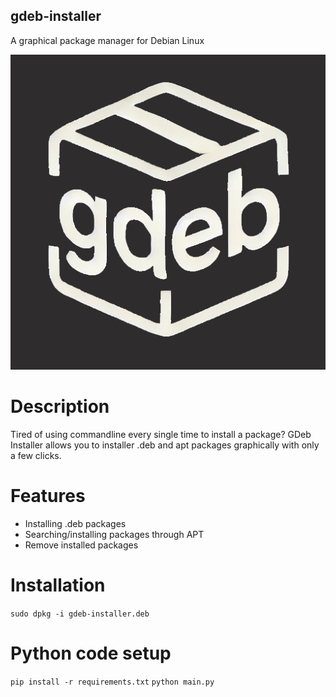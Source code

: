 ## gdeb-installer
A graphical package manager for Debian Linux

![Icon](icon.png)

# Description
Tired of using commandline every single time to install a package? GDeb Installer allows you to installer .deb and apt packages graphically with only a few clicks.

# Features
 - Installing .deb packages
 - Searching/installing packages through APT
 - Remove installed packages

# Installation 
`sudo dpkg -i gdeb-installer.deb`

# Python code setup
`pip install -r requirements.txt`
`python main.py`

# 
